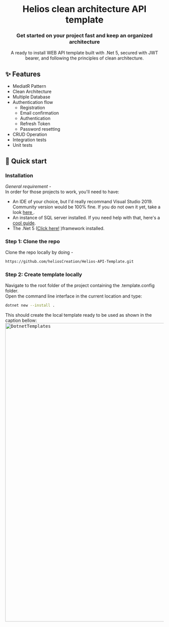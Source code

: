 <br />
  <h1 align="center">Helios clean architecture API template</h1>
  <h3 align="center">Get started on your project fast and keep an organized architecture</h3>

<p align="center">A ready to install  WEB API template built with .Net 5, secured with JWT bearer, and following the principles of clean architecture.</p>

## ✨ Features
<ul>
  <li>MediatR Pattern</li>
  <li>Clean Architecture </li>
  <li>Multiple Database</li>
  <li>
    Authentication flow
    <ul>
      <li>Registration</li>
      <li>Email confirmation</li>
      <li>Authentication</li>
      <li>Refresh Token</li>
      <li>Password resetting</li>
    </ul>
  </li>
  <li>CRUD Operation</li>
  <li>Integration tests</li>
  <li>Unit tests</li>  
</ul>

## :rocket: Quick start

### Installation
 <i>General requirement</i> - <br/>
  In order for those projects to work, you'll need to have: <br/>
  <ul>
  <li>
    An IDE of your choice, but I'd really recommand Visual Studio 2019. Community version would be 100% fine. If you do not own it yet, take a look
    <a href="https://visualstudio.microsoft.com/fr/"> here </a>.
  </li>
    <li>
      An instance of SQL server installed. If you need help with that, here's a <a href="https://computingforgeeks.com/install-sql-server-developer-edition-on-windows-server/">cool guide</a>. 
    </li>
    <li>
    The .Net 5 (<a href="https://dotnet.microsoft.com/download/dotnet/5.0">Click here!</a> )framework installed. 
    </li>
  </ul>

### Step 1: Clone the repo
Clone the repo locally by doing -

```sh
https://github.com/heliosCreation/Helios-API-Template.git
```

### Step 2: Create template locally
Navigate to the root folder of the project containing the .template.config folder. <br/>
Open the command line interface in the current location and type: 
```sh
dotnet new --install .
```
This should create the local template ready to be used as shown in the caption bellow:  
<kbd>
  <img width="947" alt="DotnetTemplates" src="https://user-images.githubusercontent.com/71494857/165502996-3cea7c22-232b-4ad7-90cf-71cafc683762.PNG">
</kbd>

